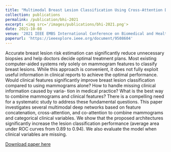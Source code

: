 ```yaml
---
title: "Multimodal Breast Lesion Classification Using Cross‑Attention Deep Networks"
collection: publications
permalink: /publication/bhi-2021
excerpt: <img src='/images/publications/bhi-2021.png'>
date: 2021-10-08
venue: '2021 IEEE EMBS International Conference on Biomedical and Health Informatics (BHI)'
paperurl: 'https://ieeexplore.ieee.org/document/9508604'
---
```

Accurate breast lesion risk estimation can significantly reduce unnecessary biopsies and help doctors decide optimal treatment plans. Most existing computer-aided systems rely solely on mammogram features to classify breast lesions. While this approach is convenient, it does not fully exploit useful information in clinical reports to achieve the optimal performance. Would clinical features significantly improve breast lesion classification compared to using mammograms alone? How to handle missing clinical information caused by varia- tion in medical practice? What is the best way to combine mammograms and clinical features? There is a compelling need for a systematic study to address these fundamental questions. This paper investigates several multimodal deep networks based on feature concatenation, cross-attention, and co-attention to combine mammograms and categorical clinical variables. We show that the proposed architectures significantly increase the lesion classification performance (average area under ROC curves from 0.89 to 0.94). We also evaluate the model when clinical variables are missing.

[Download paper here](https://arxiv.org/pdf/2108.09591.pdf)
